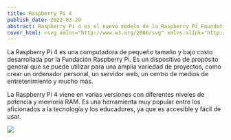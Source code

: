 ```yaml
---
title: Raspberry Pi 4
publish_date: 2022-03-20
abstract: Raspberry Pi 4 es el nuevo modelo de la Raspberry Pi Foundation, la placa de desarrollo más popular del mundo. Es un ordenador de bolsillo que se puede usar para aprender a programar, hacer proyectos electrónicos, jugar juegos, y mucho más.
cover_html: <svg xmlns="http://www.w3.org/2000/svg" xmlns:xlink="http://www.w3.org/1999/xlink" aria-label="Raspberry Pi" viewBox="0 0 512 512" fill="#c51a4a"><rect width="512" height="512" rx="15%" fill="#fff"/><g transform="scale(2)"><g id="a"><path fill="#000" d="M129 63c-8-20-15-19-20-19-4-5-9-3-13-2-5-3-9-2-12 0-3-3-8-1-9 2-6-2-8 1-9 2-9-1-8 8-7 9-1 1-3 6 0 9-2 4 1 7 3 8-2 4 3 8 5 8 0 5 4 8 7 8-1 4 9 7 9 7-21 9-18 32-18 32-29 21-7 46-7 46s5 35 24 39c3 5 21 11 21 11s7 11 26 11"/><path fill="#6cc04a" d="m74 52-4-4 12 2-3-4 9 3-2-4 9 4v-4l9 6v-5l8 7v-4c22 22 4 29 4 29-17-14-37-20-37-20s26 13 35 24c0 0-4 15-30 9l3-3-9-2 3-2-9-4h6l-9-6h6l-9-6h5l-8-6 5-2-5-7"/><path d="M69 133c-19 9-9 34-3 37s15-42 3-37m35-34c7 2-30 32-31 26 0-18 9-28 31-26m-5 65c-29-3-19-44 6-44s22 44-6 44m-26 8c-9 6 3 43 26 35 9-7-8-43-26-35"/></g><use xlink:href="#a" transform="matrix(-1 0 0 1 256 0)"/><path d="M106 216c17 24 45 5 44-2s-39-9-44 2m45-35c0-28-45-27-45 0s43 28 45 0m-43-75c5-15 34-15 40-1s-37 19-40 1"/></g></svg>
---
```


La Raspberry Pi 4 es una computadora de pequeño tamaño y bajo costo desarrollada por la Fundación Raspberry Pi. Es un dispositivo de propósito general que se puede utilizar para una amplia variedad de proyectos, como crear un ordenador personal, un servidor web, un centro de medios de entretenimiento y mucho más.

La Raspberry Pi 4 viene en varias versiones con diferentes niveles de potencia y memoria RAM. Es una herramienta muy popular entre los aficionados a la tecnología y los educadores, ya que es accesible y fácil de usar.

<img src="../assets/pi4-labelled-99c2e8935bb3cfdb27d23f634ea98a7e1.png"/>